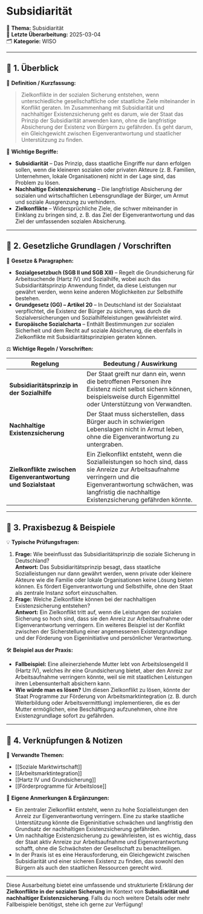 # Subsidiarität

📌 **Thema:** Subsidiarität  
📅 **Letzte Überarbeitung:** 2025-03-04  
🗂 **Kategorie:** WISO

---
## 🔹 1. Überblick

📖 **Definition / Kurzfassung:**

> Zielkonflikte in der sozialen Sicherung entstehen, wenn unterschiedliche gesellschaftliche oder staatliche Ziele miteinander in Konflikt geraten. Im Zusammenhang mit Subsidiarität und nachhaltiger Existenzsicherung geht es darum, wie der Staat das Prinzip der Subsidiarität anwenden kann, ohne die langfristige Absicherung der Existenz von Bürgern zu gefährden. Es geht darum, ein Gleichgewicht zwischen Eigenverantwortung und staatlicher Unterstützung zu finden.

🔑 **Wichtige Begriffe:**

- **Subsidiarität** – Das Prinzip, dass staatliche Eingriffe nur dann erfolgen sollen, wenn die kleineren sozialen oder privaten Akteure (z. B. Familien, Unternehmen, lokale Organisationen) nicht in der Lage sind, das Problem zu lösen.
- **Nachhaltige Existenzsicherung** – Die langfristige Absicherung der sozialen und wirtschaftlichen Lebensgrundlage der Bürger, um Armut und soziale Ausgrenzung zu verhindern.
- **Zielkonflikte** – Widersprüchliche Ziele, die schwer miteinander in Einklang zu bringen sind, z. B. das Ziel der Eigenverantwortung und das Ziel der umfassenden sozialen Absicherung.

---

## 🔹 2. Gesetzliche Grundlagen / Vorschriften

📜 **Gesetze & Paragraphen:**

- **Sozialgesetzbuch (SGB II und SGB XII)** – Regelt die Grundsicherung für Arbeitsuchende (Hartz IV) und Sozialhilfe, wobei auch das Subsidiaritätsprinzip Anwendung findet, da diese Leistungen nur gewährt werden, wenn keine anderen Möglichkeiten zur Selbsthilfe bestehen.
- **Grundgesetz (GG) – Artikel 20** – In Deutschland ist der Sozialstaat verpflichtet, die Existenz der Bürger zu sichern, was durch die Sozialversicherungen und Sozialhilfeleistungen gewährleistet wird.
- **Europäische Sozialcharta** – Enthält Bestimmungen zur sozialen Sicherheit und dem Recht auf soziale Absicherung, die ebenfalls in Zielkonflikte mit Subsidiaritätsprinzipien geraten können.

⚖️ **Wichtige Regeln / Vorschriften:**

|Regelung|Bedeutung / Auswirkung|
|---|---|
|**Subsidiaritätsprinzip in der Sozialhilfe**|Der Staat greift nur dann ein, wenn die betroffenen Personen ihre Existenz nicht selbst sichern können, beispielsweise durch Eigenmittel oder Unterstützung von Verwandten.|
|**Nachhaltige Existenzsicherung**|Der Staat muss sicherstellen, dass Bürger auch in schwierigen Lebenslagen nicht in Armut leben, ohne die Eigenverantwortung zu untergraben.|
|**Zielkonflikte zwischen Eigenverantwortung und Sozialstaat**|Ein Zielkonflikt entsteht, wenn die Sozialleistungen so hoch sind, dass sie Anreize zur Arbeitsaufnahme verringern und die Eigenverantwortung schwächen, was langfristig die nachhaltige Existenzsicherung gefährden könnte.|

---

## 🔹 3. Praxisbezug & Beispiele

💡 **Typische Prüfungsfragen:**

1. **Frage:** Wie beeinflusst das Subsidiaritätsprinzip die soziale Sicherung in Deutschland?  
    **Antwort:** Das Subsidiaritätsprinzip besagt, dass staatliche Sozialleistungen nur dann gewährt werden, wenn private oder kleinere Akteure wie die Familie oder lokale Organisationen keine Lösung bieten können. Es fördert Eigenverantwortung und Selbsthilfe, ohne den Staat als zentrale Instanz sofort einzuschalten.
2. **Frage:** Welche Zielkonflikte können bei der nachhaltigen Existenzsicherung entstehen?  
    **Antwort:** Ein Zielkonflikt tritt auf, wenn die Leistungen der sozialen Sicherung so hoch sind, dass sie den Anreiz zur Arbeitsaufnahme oder Eigenverantwortung verringern. Ein weiteres Beispiel ist der Konflikt zwischen der Sicherstellung einer angemessenen Existenzgrundlage und der Förderung von Eigeninitiative und persönlicher Verantwortung.

🛠 **Beispiel aus der Praxis:**

- **Fallbeispiel:** Eine alleinerziehende Mutter lebt von Arbeitslosengeld II (Hartz IV), welches ihr eine Grundsicherung bietet, aber den Anreiz zur Arbeitsaufnahme verringern könnte, weil sie mit staatlichen Leistungen ihren Lebensunterhalt absichern kann.
- **Wie würde man es lösen?** Um diesen Zielkonflikt zu lösen, könnte der Staat Programme zur Förderung von Arbeitsmarktintegration (z. B. durch Weiterbildung oder Arbeitsvermittlung) implementieren, die es der Mutter ermöglichen, eine Beschäftigung aufzunehmen, ohne ihre Existenzgrundlage sofort zu gefährden.

---

## 🔹 4. Verknüpfungen & Notizen

🔗 **Verwandte Themen:**

- [[Soziale Marktwirtschaft]]
- [[Arbeitsmarktintegration]]
- [[Hartz IV und Grundsicherung]]
- [[Förderprogramme für Arbeitslose]]

📝 **Eigene Anmerkungen & Ergänzungen:**

- Ein zentraler Zielkonflikt entsteht, wenn zu hohe Sozialleistungen den Anreiz zur Eigenverantwortung verringern. Eine zu starke staatliche Unterstützung könnte die Eigeninitiative schwächen und langfristig den Grundsatz der nachhaltigen Existenzsicherung gefährden.
- Um nachhaltige Existenzsicherung zu gewährleisten, ist es wichtig, dass der Staat aktiv Anreize zur Arbeitsaufnahme und Eigenverantwortung schafft, ohne die Schwächsten der Gesellschaft zu benachteiligen.
- In der Praxis ist es eine Herausforderung, ein Gleichgewicht zwischen Subsidiarität und einer sicheren Existenz zu finden, das sowohl den Bürgern als auch den staatlichen Ressourcen gerecht wird.

---

Diese Ausarbeitung bietet eine umfassende und strukturierte Erklärung der **Zielkonflikte in der sozialen Sicherung** im Kontext von **Subsidiarität und nachhaltiger Existenzsicherung**. Falls du noch weitere Details oder mehr Fallbeispiele benötigst, stehe ich gerne zur Verfügung!